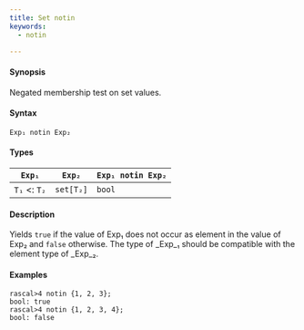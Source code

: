 ```yaml
---
title: Set notin
keywords:
  - notin

---
```


#### Synopsis

Negated membership test on set values.

#### Syntax

`Exp₁ notin Exp₂`

#### Types


| `Exp₁`           |  `Exp₂`    | `Exp₁ notin Exp₂`  |
| --- | --- | --- |
| `T₁`  <: `T₂` |  `set[T₂]` | `bool`                   |


#### Description

Yields `true` if the value of Exp₁ does not occur as element in the value of Exp₂ and `false` otherwise. The type of _Exp_₁ should be compatible with the element type of _Exp_₂.

#### Examples


```rascal-shell 
rascal>4 notin {1, 2, 3};
bool: true
rascal>4 notin {1, 2, 3, 4};
bool: false
```


